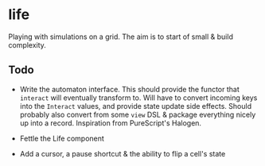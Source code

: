 # life
Playing with simulations on a grid. The aim is to start of small & build
complexity.

## Todo
* Write the automaton interface. This should provide the functor that `interact`
  will eventually transform to. Will have to convert incoming keys into the
  `Interact` values, and provide state update side effects. Should probably also
  convert from some `view` DSL & package everything nicely up into a record.
  Inspiration from PureScript's Halogen.

* Fettle the Life component

* Add a cursor, a pause shortcut & the ability to flip a cell's state
